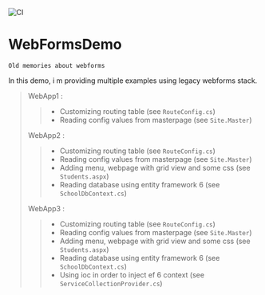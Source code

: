 ![CI](https://github.com/aimenux/WebFormsDemo/workflows/CI/badge.svg)
# WebFormsDemo
```
Old memories about webforms
```
In this demo, i m providing multiple examples using legacy webforms stack.

> WebApp1 :
>> - Customizing routing table (see `RouteConfig.cs`)
>> - Reading config values from masterpage (see `Site.Master`)
>
> WebApp2 :
>> - Customizing routing table (see `RouteConfig.cs`)
>> - Reading config values from masterpage (see `Site.Master`)
>> - Adding menu, webpage with grid view and some css (see `Students.aspx`)
>> - Reading database using entity framework 6 (see `SchoolDbContext.cs`)
>
> WebApp3 :
>> - Customizing routing table (see `RouteConfig.cs`)
>> - Reading config values from masterpage (see `Site.Master`)
>> - Adding menu, webpage with grid view and some css (see `Students.aspx`)
>> - Reading database using entity framework 6 (see `SchoolDbContext.cs`)
>> - Using ioc in order to inject ef 6 context (see `ServiceCollectionProvider.cs`)